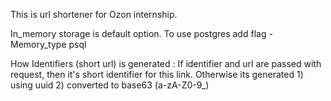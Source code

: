 This is url shortener for Ozon internship.

In_memory storage is default option. To use postgres add flag -Memory_type psql

How Identifiers (short url) is generated : If identifier and url are passed with request, then it's short identifier for this link. Otherwise its generated 1) using uuid 2) converted to base63 (a-zA-Z0-9_)
